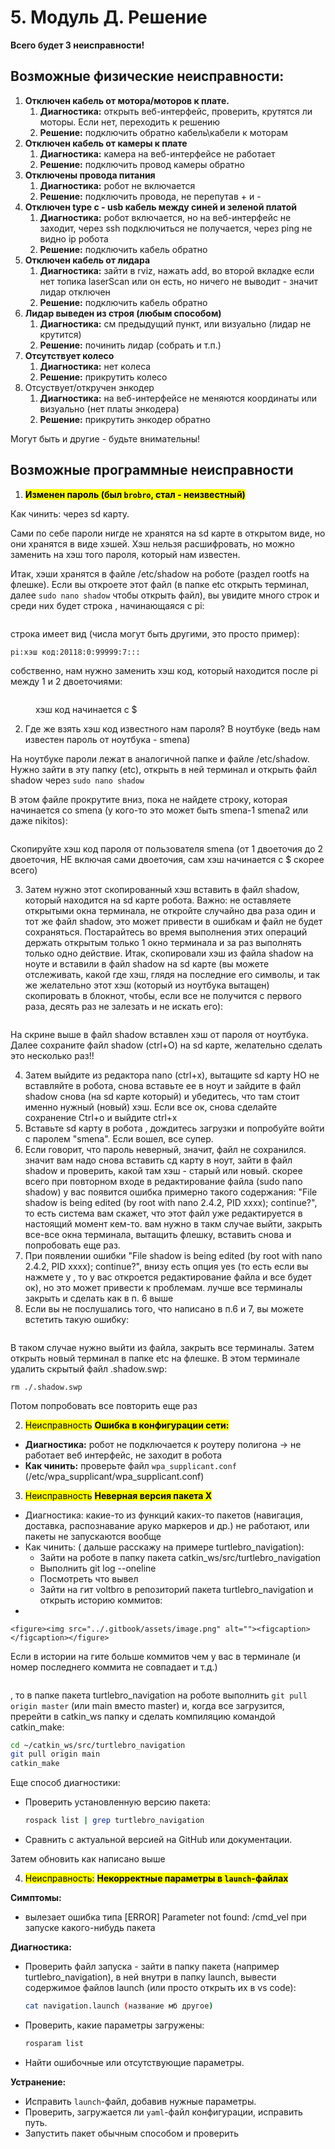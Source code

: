# 5. Модуль Д. Решение

**Всего будет 3 неисправности!**

## Возможные физические неисправности:

1. **Отключен кабель от мотора/моторов к плате.**&#x20;
   1. **Диагностика:** открыть веб-интерфейс, проверить, крутятся ли моторы. Если нет, переходить к решению
   2. **Решение:** подключить обратно кабель\кабели к моторам
2. **Отключен кабель от камеры к плате**
   1. **Диагностика:** камера на веб-интерфейсе не работает
   2. **Решение:** подключить провод камеры обратно
3. **Отключены провода питания**
   1. **Диагностика:** робот не включается
   2. **Решение:** подключить провода, не перепутав + и -
4. **Отключен type c - usb кабель между синей и зеленой платой**
   1. **Диагностика:** робот включается, но на веб-интерфейс не заходит, через ssh подключиться не получается, через ping не видно ip робота
   2. **Решение:** подключить кабель обратно
5. **Отключен кабель от лидара**
   1. **Диагностика:** зайти в rviz, нажать add, во второй вкладке если нет топика laserScan или он есть, но ничего не выводит - значит лидар отключен
   2. **Решение:** подключить кабель обратно
6. **Лидар выведен из строя (любым способом)**
   1. **Диагностика:** см предыдущий пункт, или визуально (лидар не крутится)
   2. **Решение:** починить лидар (собрать и т.п.)
7. **Отсутствует колесо**
   1. **Диагностика:** нет колеса
   2. **Решение:** прикрутить колесо
8. Отсуствует/откручен энкодер
   1. **Диагностика:** на веб-интерфейсе не меняются координаты или визуально (нет платы энкодера)
   2. **Решение:** прикрутить энкодер обратно

Могут быть и другие - будьте внимательны!

## Возможные программные неисправности



1. <mark style="background-color:yellow;">**Изменен пароль (был**</mark><mark style="background-color:yellow;">**&#x20;**</mark><mark style="background-color:yellow;">**`brobro`**</mark><mark style="background-color:yellow;">**, стал - неизвестный)**</mark>

Как чинить: через sd карту.&#x20;

Сами по себе пароли нигде не хранятся на sd карте в открытом виде, но они хранятся в виде хэшей. Хэш нельзя расшифровать, но можно заменить на хэш того пароля, который нам известен.

Итак, хэши хранятся в файле /etc/shadow на роботе (раздел rootfs на флешке). Если вы откроете этот файл (в папке etc открыть терминал, далее `sudo nano shadow` чтобы открыть файл), вы увидите много строк и среди них будет строка , начинающаяся с pi:

<figure><img src="../.gitbook/assets/Screenshot from 2025-03-12 18-43-25.png" alt=""><figcaption></figcaption></figure>

строка имеет вид (числа могут быть другими, это просто  пример):

```
pi:хэш код:20118:0:99999:7:::
```

собственно, нам нужно заменить хэш код, который находится после pi между 1 и 2 двоеточиями:

<figure><img src="../.gitbook/assets/image (51).png" alt=""><figcaption><p>хэш код начинается с $</p></figcaption></figure>

2. Где же взять хэш код известного нам пароля? В ноутбуке (ведь нам известен пароль от ноутбука - smena)

На ноутбуке пароли лежат в аналогичной папке и файле /etc/shadow. Нужно зайти в эту папку (etc), открыть в ней терминал и открыть файл shadow через `sudo nano shadow`

В этом файле прокрутите вниз, пока не найдете строку, которая начинается со smena (у кого-то это может быть smena-1 smena2 или даже nikitos):

<figure><img src="../.gitbook/assets/image (52).png" alt=""><figcaption></figcaption></figure>

Скопируйте хэш код пароля от пользователя smena (от 1 двоеточия до 2 двоеточия, НЕ включая сами двоеточия, сам хэш начинается с $ скорее всего)

3. Затем нужно этот скопированный хэш вставить в файл shadow, который находится на sd карте робота. Важно: не оставляете открытыми окна терминала, не откройте случайно два раза один и тот же файл shadow, это может привести в ошибкам и файл не будет сохраняться. Постарайтесь во время выполнения этих операций держать открытым только 1 окно терминала и за раз выполнять только одно действие. Итак, скопировали хэш из файла shadow на ноуте и вставили в файл shadow на sd карте (вы можете отслеживать, какой где хэш, глядя на последние его символы, и так же желательно этот хэш (который из ноутбука вытащен) скопировать в блокнот, чтобы, если все не получится с первого раза, десять раз не залезать и не искать его):

<figure><img src="../.gitbook/assets/Screenshot from 2025-03-12 18-45-35.png" alt=""><figcaption></figcaption></figure>

На скрине выше в файл shadow вставлен хэш от пароля от ноутбука. Далее сохраните файл shadow (ctrl+O) на sd карте, желательно сделать это несколько раз!!

4. Затем выйдите из редактора nano (ctrl+x), вытащите sd карту НО не вставляйте в робота, снова вставьте ее в ноут и зайдите в файл shadow снова (на sd карте который) и убедитесь, что там стоит именно нужный (новый) хэш. Если все ок, снова сделайте сохранение Ctrl+o и выйдите ctrl+x
5. Вставьте sd карту в робота , дождитесь загрузки и попробуйте войти с паролем "smena". Если вошел, все супер.
6. Если говорит, что пароль неверный, значит, файл не сохранился. значит вам надо снова вставить сд карту в ноут, зайти в файл shadow и проверить, какой там хэш - старый или новый. скорее всего при повторном входе в редактирование файла (sudo nano shadow) у вас появится ошибка примерно такого содержания: "File shadow is being edited (by root with nano 2.4.2, PID xxxx); continue?", то есть система вам скажет, что этот файл уже редактируется в настоящий момент кем-то. вам нужно в такм случае выйти, закрыть все-все окна терминала, вытащить флешку, вставить снова и попробовать еще раз.&#x20;
7. При появлении ошибки "File shadow is being edited (by root with nano 2.4.2, PID xxxx); continue?", внизу есть опция yes (то есть если вы нажмете y , то у вас откроется редактирование файла и все будет ок), но это может привести к проблемам. лучше все терминалы закрыть и сделать как в п. 6 выше
8. Если вы не послушались того, что написано в п.6 и 7, вы можете встетить такую ошибку:

<figure><img src="../.gitbook/assets/image (53).png" alt=""><figcaption></figcaption></figure>

В таком случае нужно выйти из файла, закрыть все терминалы. Затем открыть новый терминал в папке etc на флешке. В этом терминале удалить скрытый файл .shadow.swp:

```
rm ./.shadow.swp
```

Потом попробовать все повторить еще раз



2. <mark style="background-color:yellow;">Неисправность</mark> <mark style="background-color:yellow;"></mark><mark style="background-color:yellow;">**Ошибка в конфигурации сети:**</mark>&#x20;

* **Диагностика:** робот не подключается к роутеру полигона  -> не работает веб интерфейс, не заходит в робота
* **Как чинить:** проверьте файл `wpa_supplicant.conf` (/etc/wpa\_supplicant/wpa\_supplicant.conf)

3. <mark style="background-color:yellow;">Неисправность</mark> <mark style="background-color:yellow;"></mark><mark style="background-color:yellow;">**Неверная версия пакета Х**</mark>

* Диагностика: какие-то из функций каких-то пакетов (навигация, доставка, распознавание аруко маркеров и др.) не работают, или пакеты не запускаются вообще
* Как чинить:  ( дальше расскажу на примере turtlebro\_navigation):
  * Зайти на роботе в папку пакета catkin\_ws/src/turtlebro\_navigation
  * Выполнить git log --oneline
  * Посмотреть что вывел
  * Зайти на гит voltbro в репозиторий пакета turtlebro\_navigation и открыть историю  коммитов:
*

    <figure><img src="../.gitbook/assets/image.png" alt=""><figcaption></figcaption></figure>

Если в истории на гите больше коммитов чем у вас в терминале (и номер последнего коммита не совпадает и т.д.)

<figure><img src="../.gitbook/assets/image (1).png" alt=""><figcaption></figcaption></figure>

, то в папке пакета turtlebro\_navigation на роботе выполнить `git pull origin master` (или main вместо master) и, когда все загрузится, пререйти в catkin\_ws папку и сделать компиляцию командой catkin\_make:

```sh
cd ~/catkin_ws/src/turtlebro_navigation
git pull origin main
catkin_make
```

Еще способ диагностики:

*   Проверить установленную версию пакета:

    ```sh
    rospack list | grep turtlebro_navigation
    ```
* Сравнить с актуальной версией на GitHub или документации.

Затем обновить как написано выше



4. <mark style="background-color:yellow;">Неисправность:</mark> <mark style="background-color:yellow;"></mark><mark style="background-color:yellow;">**Некорректные параметры в**</mark><mark style="background-color:yellow;">**&#x20;**</mark><mark style="background-color:yellow;">**`launch`**</mark><mark style="background-color:yellow;">**-файлах**</mark>

**Симптомы:**

* вылезает ошибка типа \[ERROR] Parameter not found: /cmd\_vel при запуске какого-нибудь пакета

**Диагностика:**

*   Проверить файл запуска - зайти в папку пакета (например turtlebro\_navigation), в ней внутри в папку launch, вывести содержимое файлов launch (или просто открыть их в vs code):

    ```sh
    cat navigation.launch (название мб другое)
    ```
*   Проверить, какие параметры загружены:

    ```sh
    rosparam list
    ```
* Найти ошибочные или отсутствующие параметры.

**Устранение:**

* Исправить `launch`-файл, добавив нужные параметры.
* Проверить, загружается ли `yaml`-файл конфигурации, исправить путь.
* Запустить пакет обычным способом и проверить&#x20;
